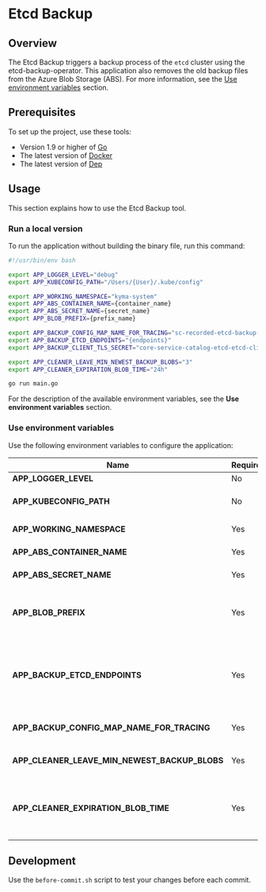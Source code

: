 # Etcd Backup

## Overview

The Etcd Backup triggers a backup process of the `etcd` cluster using the etcd-backup-operator. This application also removes the old backup files from the Azure Blob Storage (ABS). For more information, see the [Use environment variables](#use-environment-variables) section.

## Prerequisites

To set up the project, use these tools:
* Version 1.9 or higher of [Go](https://golang.org/dl/)
* The latest version of [Docker](https://www.docker.com/)
* The latest version of [Dep](https://github.com/golang/dep)

## Usage

This section explains how to use the Etcd Backup tool.

### Run a local version
To run the application without building the binary file, run this command:

```bash
#!/usr/bin/env bash

export APP_LOGGER_LEVEL="debug"
export APP_KUBECONFIG_PATH="/Users/{User}/.kube/config"

export APP_WORKING_NAMESPACE="kyma-system"
export APP_ABS_CONTAINER_NAME={container_name}
export APP_ABS_SECRET_NAME={secret_name}
export APP_BLOB_PREFIX={prefix_name}

export APP_BACKUP_CONFIG_MAP_NAME_FOR_TRACING="sc-recorded-etcd-backup-data"
export APP_BACKUP_ETCD_ENDPOINTS="{endpoints}"
export APP_BACKUP_CLIENT_TLS_SECRET="core-service-catalog-etcd-etcd-client-tls" # If the TLS for the etcd is enabled.

export APP_CLEANER_LEAVE_MIN_NEWEST_BACKUP_BLOBS="3"
export APP_CLEANER_EXPIRATION_BLOB_TIME="24h"

go run main.go
```

For the description of the available environment variables, see the **Use environment variables** section.

### Use environment variables
Use the following environment variables to configure the application:

| Name | Required | Default | Description |
|-----|---------|--------|------------|
| **APP_LOGGER_LEVEL** | No | `info` | Show detailed logs in the application. |
| **APP_KUBECONFIG_PATH** | No |  | The path to the `kubeconfig` file that you need to run an application outside of the cluster. |
| **APP_WORKING_NAMESPACE** | Yes |  | The Namespace where the Etcd Backup application is executed. |
| **APP_ABS_CONTAINER_NAME** | Yes |  | The Azure Blob Storage container to store the backup. |
| **APP_ABS_SECRET_NAME** | Yes |  | The name of the Secret object that stores the Azure storage credential. |
| **APP_BLOB_PREFIX** | Yes |  | The name of the blob prefix to use to save the backup. Basically, it should be the name of the application for which the system performs the backup e.g. **service-catalog** |
| **APP_BACKUP_ETCD_ENDPOINTS** | Yes |  | The endpoints of the `etcd` cluster. When there are multiple endpoints, the backup operator retrieves the backup from the endpoint that has the most up-to-date state. The given endpoints must belong to the same etcd cluster. Multiple endpoints should be separated by comma. |
| **APP_BACKUP_CONFIG_MAP_NAME_FOR_TRACING** | Yes |  | The name of the ConfigMap where the path to the last successful ABS backup is saved. |
| **APP_CLEANER_LEAVE_MIN_NEWEST_BACKUP_BLOBS** | Yes |  | The number of blobs which should not be deleted even if they are treated as expired. |
| **APP_CLEANER_EXPIRATION_BLOB_TIME** | Yes |  | The duration used to check if a given blob should be deleted. If the **blob.LastModified** is earlier than the current time reduced by the **APP_CLEANER_EXPIRATION_BLOB_TIME** then the blob is removed. |

## Development

Use the `before-commit.sh` script to test your changes before each commit.
